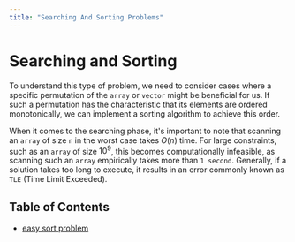 ```yaml
---
title: "Searching And Sorting Problems"
---
```

# Searching and Sorting

To understand this type of problem, we need to consider cases where a specific permutation of the `array` or `vector` might be beneficial for us. If such a permutation has the characteristic that its elements are ordered monotonically, we can implement a sorting algorithm to achieve this order. 

When it comes to the searching phase, it's important to note that scanning an `array` of size `n` in the worst case takes $O(n)$ time. For large constraints, such as an `array` of size $10^9$, this becomes computationally infeasible, as scanning such an `array` empirically takes more than `1 second`. Generally, if a solution takes too long to execute, it results in an error commonly known as `TLE` (Time Limit Exceeded).

## Table of Contents
- [easy sort problem](easy-sort-problem)